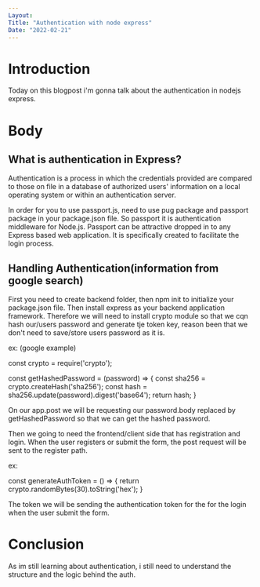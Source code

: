 ```yaml
---
Layout:
Title: "Authentication with node express"
Date: "2022-02-21"
---
```


# Introduction

Today on this blogpost i'm gonna talk about the authentication in nodejs express.

# Body

## What is authentication in Express?

Authentication is a process in which the credentials provided are compared to those on file in a database of authorized users' information on a local operating system or within an authentication server.

In order for you to use passport.js, need to use pug package and passport package in your package.json file. So passport it is authentication middleware for Node.js. Passport can be attractive dropped in to any Express based web application. It is specifically created to facilitate the login process.

## Handling Authentication(information from google search)

First you need to create backend folder, then npm init to initialize your package.json file. Then install express as your backend application framework. Therefore we will need to install crypto module so that we cqn hash our/users password and generate tje token key, reason been that we don't need to save/store users password as it is.

ex:
(google example)

const crypto = require('crypto');

const getHashedPassword = (password) => {
    const sha256 = crypto.createHash('sha256');
    const hash = sha256.update(password).digest('base64');
    return hash;
}    

On our app.post we will be requesting our password.body replaced by getHashedPassword so that we can get the hashed password.




 Then we going to need the frontend/client side that has registration and login. When the user registers or submit the form, the post request  will be sent to the register path. 

ex:

 const generateAuthToken = () => {
    return crypto.randomBytes(30).toString('hex');
}

The token we will be sending the authentication token for the  for the login when the user submit the form.

# Conclusion 

As im still learning about authentication, i still need to understand the structure and the logic behind the auth. 